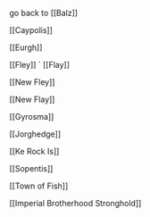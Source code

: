 go back to [[Balz]]

[[Caypolis]]

[[Eurgh]]

[[Fley]]
`
[[Flay]]

[[New Fley]]

[[New Flay]]

[[Gyrosma]]

[[Jorghedge]]

[[Ke Rock Is]]

[[Sopentis]]

[[Town of Fish]]

[[Imperial Brotherhood Stronghold]]


